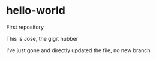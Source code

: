 # hello-world
First repository

This is Jose, the gigit hubber

I've just gone and directly updated the file, no new branch
